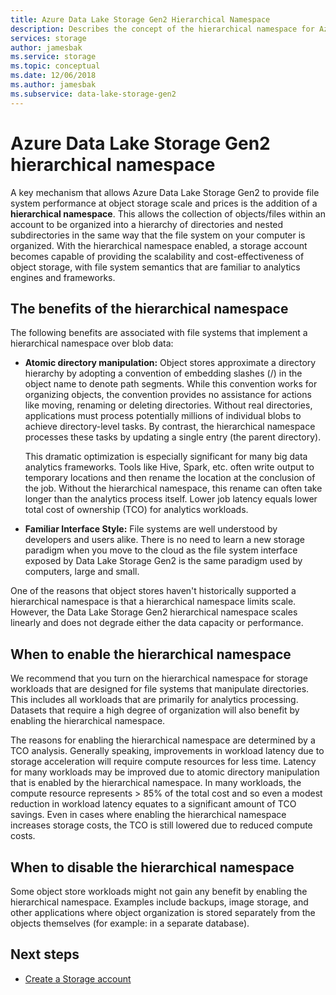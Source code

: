 ```yaml
---
title: Azure Data Lake Storage Gen2 Hierarchical Namespace
description: Describes the concept of the hierarchical namespace for Azure Data Lake Storage Gen2
services: storage
author: jamesbak
ms.service: storage
ms.topic: conceptual
ms.date: 12/06/2018
ms.author: jamesbak
ms.subservice: data-lake-storage-gen2
---
```


# Azure Data Lake Storage Gen2 hierarchical namespace

A key mechanism that allows Azure Data Lake Storage Gen2 to provide file system performance at object storage scale and prices is the addition of a **hierarchical namespace**. This allows the collection of objects/files within an account to be organized into a hierarchy of directories and nested subdirectories in the same way that the file system on your computer is organized. With the hierarchical namespace enabled, a storage account becomes capable of providing the scalability and cost-effectiveness of object storage, with file system semantics that are familiar to analytics engines and frameworks.

## The benefits of the hierarchical namespace

The following benefits are associated with file systems that implement a hierarchical namespace over blob data:

- **Atomic directory manipulation:** Object stores approximate a directory hierarchy by adopting a convention of embedding slashes (/) in the object name to denote path segments. While this convention works for organizing objects, the convention provides no assistance for actions like moving, renaming or deleting directories. Without real directories, applications must process potentially millions of individual blobs to achieve directory-level tasks. By contrast, the hierarchical namespace processes these tasks by updating a single entry (the parent directory).

    This dramatic optimization is especially significant for many big data analytics frameworks. Tools like Hive, Spark, etc. often write output to temporary locations and then rename the location at the conclusion of the job. Without the hierarchical namespace, this rename can often take longer than the analytics process itself. Lower job latency equals lower total cost of ownership (TCO) for analytics workloads.

- **Familiar Interface Style:** File systems are well understood by developers and users alike. There is no need to learn a new storage paradigm when you move to the cloud as the file system interface exposed by Data Lake Storage Gen2 is the same paradigm used by computers, large and small.

One of the reasons that object stores haven't historically supported a hierarchical namespace is that a hierarchical namespace limits scale. However, the Data Lake Storage Gen2 hierarchical namespace scales linearly and does not degrade either the data capacity or performance.

## When to enable the hierarchical namespace

We recommend that you turn on the hierarchical namespace for storage workloads that are designed for file systems that manipulate directories. This includes all workloads that are primarily for analytics processing. Datasets that require a high degree of organization will also benefit by enabling the hierarchical namespace.

The reasons for enabling the hierarchical namespace are determined by a TCO analysis. Generally speaking, improvements in workload latency due to storage acceleration will require compute resources for less time. Latency for many workloads may be improved due to atomic directory manipulation that is enabled by the hierarchical namespace. In many workloads, the compute resource represents > 85% of the total cost and so even a modest reduction in workload latency equates to a significant amount of TCO savings. Even in cases where enabling the hierarchical namespace increases storage costs, the TCO is still lowered due to reduced compute costs.

## When to disable the hierarchical namespace

Some object store workloads might not gain any benefit by enabling the hierarchical namespace. Examples include backups, image storage, and other applications where object organization is stored separately from the objects themselves (for example: in a separate database).

## Next steps

- [Create a Storage account](./data-lake-storage-quickstart-create-account.md)
